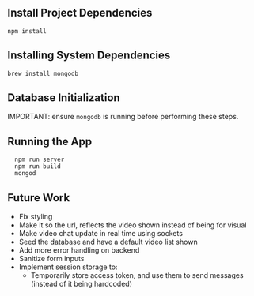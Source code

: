 ## Install Project Dependencies
`npm install`

## Installing System Dependencies

`brew install mongodb`

## Database Initialization

IMPORTANT: ensure `mongodb` is running before performing these steps.

## Running the App
```
  npm run server
  npm run build
  mongod
```

## Future Work
- Fix styling
- Make it so the url, reflects the video shown instead of being for visual
- Make video chat update in real time using sockets
- Seed the database and have a default video list shown
- Add more error handling on backend
- Sanitize form inputs
- Implement session storage to:
    - Temporarily store access token, and use them to send messages (instead of it being hardcoded)